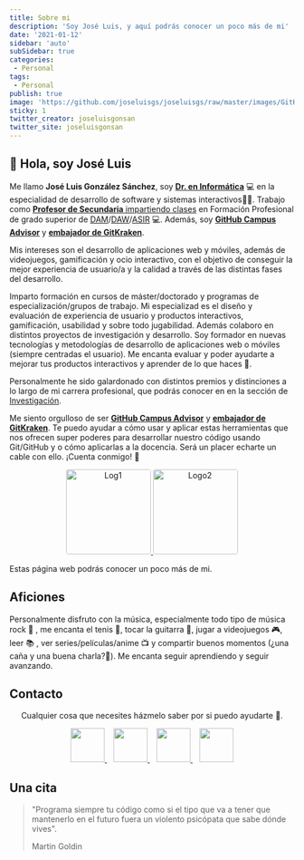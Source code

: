```yaml
---
title: Sobre mi
description: 'Soy José Luis, y aquí podrás conocer un poco más de mi'
date: '2021-01-12'
sidebar: 'auto'
subSidebar: true
categories:
 - Personal
tags:
 - Personal
publish: true
image: 'https://github.com/joseluisgs/joseluisgs/raw/master/images/GitHub.png'
sticky: 1
twitter_creator: joseluisgonsan
twitter_site: joseluisgonsan
---
```

## 👋 Hola, soy José Luis

Me llamo **José Luis González Sánchez**, soy [**Dr. en Informática**](../investigacion/tesis/) 💻 en la especialidad de desarrollo de software y sistemas interactivos👨‍🎓.  Trabajo como [**Profesor de Secundaria** impartiendo clases](../../docencia/) en Formación Profesional de grado superior de [DAM](https://www.todofp.es/que-como-y-donde-estudiar/que-estudiar/familia/loe/informatica-comunicaciones/des-aplicaciones-multiplataforma.html)/[DAW](https://www.todofp.es/que-como-y-donde-estudiar/que-estudiar/familia/loe/informatica-comunicaciones/des-aplicaciones-web.html)/[ASIR](https://www.todofp.es/que-como-y-donde-estudiar/que-estudiar/familia/loe/informatica-comunicaciones/admin-sist-informaticos-red.html) 💻. Además, soy [**GitHub Campus Advisor**](https://education.github.com/teachers/advisors) y [**embajador de GitKraken**](https://www.gitkraken.com/invite/wdJ7HntT). 

Mis intereses son el desarrollo de aplicaciones web y móviles, además de videojuegos, gamificación y ocio interactivo, con el objetivo de conseguir la mejor experiencia de usuario/a y la calidad a través de las distintas fases del desarrollo.

<!-- more -->
Imparto formación en cursos de máster/doctorado y programas de especialización/grupos de trabajo. Mi especializad es el diseño y evaluación de experiencia de usuario y productos interactivos, gamificación, usabilidad y sobre todo jugabilidad. Además colaboro en distintos proyectos de investigación y desarrollo. Soy formador en nuevas tecnologías y metodologías de desarrollo de aplicaciones web o móviles (siempre centradas el usuario). Me encanta evaluar y poder ayudarte a mejorar tus productos interactivos y aprender de lo que haces 🙂.

Personalmente he sido galardonado con distintos premios y distinciones a lo largo de mi carrera profesional, que podrás conocer en en la sección de [Investigación](../investigacion/). 

Me siento orgulloso de ser [**GitHub Campus Advisor**](https://education.github.com/teachers/advisors) y [**embajador de GitKraken**](https://www.gitkraken.com/invite/wdJ7HntT). Te puedo ayudar a cómo usar y aplicar estas herramientas que nos ofrecen super poderes para desarrollar nuestro código usando Git/GitHub y o cómo aplicarlas a la docencia. Será un placer echarte un cable con ello. ¡Cuenta conmigo! 💪

<p style="text-align:center;">
 <a href="https://education.github.com/teachers/advisors" target="_blank"> 
    <img loading="lazy" style="border-radius: 0.25rem;" 
      src="https://i.ytimg.com/vi/uWsXEmaM3PA/maxresdefault.jpg" alt="Log1" height="150"
      borderRadius='1rem' boxShadow = '0 5px 18px rgba(0,0,0,0.3)'>
  </a>
  <a href="https://gitkraken.link/joseluisgs" target="_blank"> 
    <img loading="lazy" style="border-radius: 0.25rem;" 
      src="https://i.imgur.com/sTDaBTu.png" alt="Logo2" height="150"
      borderRadius='1rem' boxShadow = '0 5px 18px rgba(0,0,0,0.3)'>
  </a>
</p>

Estas página web podrás conocer un poco más de mi.

## Aficiones
Personalmente disfruto con la música, especialmente todo tipo de música rock :musical_note: , me encanta el tenis 🎾, tocar la guitarra 🎸, jugar a videojuegos 🎮, leer 📚 , ver series/películas/anime 📺 y compartir buenos momentos (¿una caña y una buena charla?🍺). Me encanta seguir aprendiendo y seguir avanzando.

## Contacto
<p align="center">
  Cualquier cosa que necesites házmelo saber por si puedo ayudarte 💬.
</p>
<p align="center">
    <a href="https://twitter.com/joseluisgonsan" target="_blank">
        <img src="https://i.imgur.com/U4Uiaef.png" 
    height="60">
    </a> &nbsp;&nbsp;
    <a href="https://github.com/joseluisgs" target="_blank">
        <img src="https://cdn.iconscout.com/icon/free/png-256/github-153-675523.png" 
    height="60">
    </a> &nbsp;&nbsp;
    <a href="https://www.linkedin.com/in/joseluisgonsan" target="_blank">
        <img src="https://upload.wikimedia.org/wikipedia/commons/thumb/c/ca/LinkedIn_logo_initials.png/768px-LinkedIn_logo_initials.png" 
    height="60">
    </a>  &nbsp;&nbsp;
    <a href="https://joseluisgs.github.io/" target="_blank">
        <img src="https://www.lazaroamor.es/img/develop.png" 
    height="60">
    </a>
</p>

## Una cita
> "Programa siempre tu código como si el tipo que va a tener que mantenerlo en el futuro fuera un violento psicópata que sabe dónde vives". 
> 
> Martin Goldin

